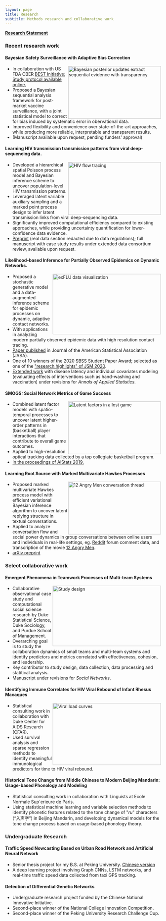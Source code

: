 ```yaml
---
layout: page
title: Research
subtitle: Methods research and collaborative work
---
```


[**Research Statement**](https://fanbu1995.github.io/Documents/research_statement.pdf)

### Recent research work

#### Bayesian Safety Surveillance with Adaptive Bias Correction

<img align="right" src="https://fanbu1995.github.io/img/Bayesian-sequential-demo.png" alt="Bayesian posterior updates extract sequential evidence with transparency" width="300" height="170">

- In collaboration with US FDA CBER [BEST Initiative](https://www.fda.gov/vaccines-blood-biologics/safety-availability-biologics/cber-biologics-effectiveness-and-safety-best-system); [Study protocol available online.](https://suchard-group.github.io/Better/Protocol.html)
- Proposed a Bayesian sequential analysis framework for post-market vaccine surveillance, with a joint statistical model to correct for bias induced by systematic error in obervational data.
- Improved flexibility and convenience over state-of-the-art approaches, while producing more reliable, interpretable and transparent results.
- (Manuscript available upon request, pending funders' approval)

#### Learning HIV transmission transmission patterns from viral deep-sequencing data. 

<img align="right" src="https://fanbu1995.github.io/img/HIV-transmission-data.png" alt="HIV flow tracing" width="300" height="170">

- Developed a hierarchical spatial Poisson process model and Bayesian inference scheme to uncover population-level HIV transmission patterns.
- Leveraged latent variable auxiliary sampling and a marked point process design to infer latent transmission links from viral deep-sequencing data.
- Significantly improved computational efficiency compared to existing approaches, while providing uncertainty quantification for lower-confidence data evidence.
- [Preprint](https://fanbu1995.github.io/Documents/HIV_transmission_methodsOnly.pdf) (real data section redacted due to data regulations); full manuscript with case study results under extended data consortium review, available upon request.


#### Likelihood-based Inference for Partially Observed Epidemics on Dynamic Networks. 

<img align="right" src="https://fanbu1995.github.io/img/exFlu_data.png" alt="exFLU data visualization" width="350" height="195">

- Proposed a stochastic generative model and a data-augmented inference scheme for epidemic processes on dynamic, adaptive contact networks. 
- With applications in analyzing modern partially observed epidemic data with high resolution contact tracing.
- [Paper published](https://www.tandfonline.com/doi/full/10.1080/01621459.2020.1790376) in Journal of the American Statistical Association (JASA).
- One of 10 winners of the 2020 SBSS Student Paper Award; selected as one of the ["research highlights" of JSM 2020](https://web.archive.org/web/20200812215439/https://www.amstat.org/ASA/News/Newsworthy-Research-Highlights-from-JSM-2020.aspx).
- [Extended work](https://arxiv.org/abs/2112.07892) with disease latency and individual covariates modeling (evaluating effects of interventions such as hand-washing and vaccination) under revisions for _Annals of Applied Statistics_.

#### SMOGS: Social Network Metrics of Game Success

<img align="right" src="https://fanbu1995.github.io/img/lost_game_AME.png" alt="Latent factors in a lost game" width="300" height="170">

- Combined latent factor models with spatio-temporal processes to uncover latent higher-order patterns in (basketball) player interactions that contribute to overall game outcomes.
- Applied to high-resolution optical tracking data collected by a top collegiate basketball program.
- [In the proceedings of AiStats 2019.](http://proceedings.mlr.press/v89/bu19a/bu19a.pdf)
  
#### Learning Root Source with Marked Multivariate Hawkes Processes


<img align="right" src="https://fanbu1995.github.io/img/12AngryMen.png" alt="12 Angry Men conversation thread" width="300" height="170">

- Proposed marked multivariate Hawkes process model with efficient variational Bayesian inference algorithm to uncover latent replying structure in textual conversations.
- Applied to analyze conversation flow and social power dynamics in group conversations between online users and individuals in real-life settings, eg. [Reddit](https://www.reddit.com/) forum comment data, and transcription of the movie [12 Angry Men](https://en.wikipedia.org/wiki/12_Angry_Men_(1957_film)).
- [arXiv preprint](https://arxiv.org/abs/1809.03648)


### Select collaborative work

#### Emergent Phenomena in Teamwork Processes of Multi-team Systems
<img align="right" src="https://fanbu1995.github.io/img/MTS_design_png.png" alt="Study design" width="350" height="195">
                       
- Collaborative observational case study and computational social science research by Duke Statistical Science, Duke Sociology, and Purdue School of Management.
- Overarching goal is to study the collaboration dynamics of small teams and multi-team systems and identify predictors and metrics correlated with effectiveness, cohesion, and leadership.
- Key contributor to study design, data collection, data processing and statitical analysis.
- Manuscript under revisions for _Social Networks_.

#### Identifying Immune Correlates for HIV Viral Rebound of Infant Rhesus Macaques

<img align="right" src="https://fanbu1995.github.io/img/B2_viral_load_postATI_plot.png" alt="Viral load curves" width="350" height="200">

- Statistical consulting work in collaboration with Duke Center for AIDS Research (CFAR).
- Used survival analysis and sparse regression methods to identify meaningful immunological predictors for time to HIV viral rebound.

#### Historical Tone Change from Middle Chinese to Modern Beijing Mandarin: Usage-based Phonology and Modeling

- Statistical consulting work in collaboration with Linguists at Ecole Normale Sup´erieure de Paris.
- Using statistical machine learning and variable selection methods to identify phonetic features related to the tone change of "_ru_" characters (“入声字”) in Beijing Mandarin, and developing dynamical models for the tone change process based on usage-based phonology theory.


### Undergraduate Research
  
#### Traffic Speed Nowcasting Based on Urban Road Network and Artificial Neural Network
- Senior thesis project for my B.S. at Peking University. [Chinese version](https://fanbuduke17.github.io/Graduation_Paper.pdf)
- A deep learning project involving Graph CNNs, LSTM networks, and real-time traffic speed data collected from taxi GPS tracking.
  
#### Detection of Differential Genetic Networks
- Undergraduate research project funded by the Chinese National Innovative Initiative.
- Second-place winner of the National College Innovation Competition.
- Second-place winner of the Peking University Research Challenge Cup.
